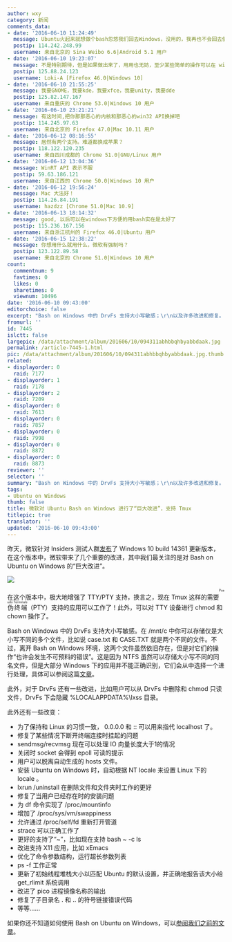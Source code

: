 ```yaml
---
author: wxy
category: 新闻
comments_data:
- date: '2016-06-10 11:24:49'
  message: Ubuntu火起来就想做个bash忽悠我们回去Windows，没用的，我再也不会回去使用Windows了
  postip: 114.242.248.99
  username: 来自北京的 Sina Weibo 6.6|Android 5.1 用户
- date: '2016-06-10 19:23:07'
  message: 不是特别期待，但是如果做出来了，用用也无妨，至少某些简单的操作可以在 windows 下进行了，不用去切换系统，或者特地装个虚拟机。
  postip: 125.88.24.123
  username: Loki-A [Firefox 46.0|Windows 10]
- date: '2016-06-10 21:55:25'
  message: 我要GNOME，我要kde，我要xfce，我要unity，我要dde
  postip: 125.82.147.167
  username: 来自重庆的 Chrome 53.0|Windows 10 用户
- date: '2016-06-10 23:21:21'
  message: 有这时间,把你那那恶心的内核和那恶心的win32 API换掉吧
  postip: 114.245.97.63
  username: 来自北京的 Firefox 47.0|Mac 10.11 用户
- date: '2016-06-12 08:16:55'
  message: 居然有两个支持。难道都换成苹果？
  postip: 118.122.120.235
  username: 来自四川成都的 Chrome 51.0|GNU/Linux 用户
- date: '2016-06-12 13:04:36'
  message: WinRT API 表示不服
  postip: 59.63.186.121
  username: 来自江西的 Chrome 50.0|Windows 10 用户
- date: '2016-06-12 19:56:24'
  message: Mac 大法好！
  postip: 114.26.84.191
  username: hazdzz [Chrome 51.0|Mac 10.9]
- date: '2016-06-13 18:14:32'
  message: good, 以后可以在windows下方便的用bash实在是太好了
  postip: 115.236.167.156
  username: 来自浙江杭州的 Firefox 46.0|Ubuntu 用户
- date: '2016-06-15 12:38:22'
  message: 你想用什么就用什么，微软有强制吗？
  postip: 123.122.89.58
  username: 来自北京的 Chrome 51.0|Windows 10 用户
count:
  commentnum: 9
  favtimes: 0
  likes: 0
  sharetimes: 0
  viewnum: 10496
date: '2016-06-10 09:43:00'
editorchoice: false
excerpt: "Bash on Windows 中的 DrvFs 支持大小写敏感；\r\n以及许多改进和修复。"
fromurl: ''
id: 7445
islctt: false
largepic: /data/attachment/album/201606/10/094311abhbbqhbyabbdaak.jpg
permalink: /article-7445-1.html
pic: /data/attachment/album/201606/10/094311abhbbqhbyabbdaak.jpg.thumb.jpg
related:
- displayorder: 0
  raid: 7177
- displayorder: 1
  raid: 7178
- displayorder: 2
  raid: 7209
- displayorder: 0
  raid: 7613
- displayorder: 0
  raid: 7857
- displayorder: 0
  raid: 7998
- displayorder: 0
  raid: 8872
- displayorder: 0
  raid: 8873
reviewer: ''
selector: ''
summary: "Bash on Windows 中的 DrvFs 支持大小写敏感；\r\n以及许多改进和修复。"
tags:
- Ubuntu on Windows
thumb: false
title: 微软对 Ubuntu Bash on Windows 进行了“巨大改进”，支持 Tmux
titlepic: true
translator: ''
updated: '2016-06-10 09:43:00'
---
```


昨天，微软针对 Insiders 测试人群[发布](https://msdn.microsoft.com/en-us/commandline/wsl/release_notes)了 Windows 10 build 14361 更新版本，在这个版本中，微软带来了几个重要的改进，其中我们最关注的是对 Bash on Ubuntu on Windows 的“巨大改进”。


![](/data/attachment/album/201606/10/094311abhbbqhbyabbdaak.jpg)


在这个版本中，极大地增强了 TTY/PTY 支持，换言之，现在 Tmux 这样的需要<ruby> 伪终端 <rt>  Pseudo Terminals </rt></ruby> （PTY）支持的应用可以工作了！此外，可以对 TTY 设备进行 chmod 和 chown 操作了。


Bash on Windows 中的 DrvFs 支持大小写敏感。在 /mnt/c 中你可以存储仅是大小写不同的多个文件，比如说 case.txt 和 CASE.TXT 就是两个不同的文件。不过，离开 Bash on Windows 环境，这两个文件虽然依旧存在，但是对它们的操作“也许会发生不可预料的错误”。这是因为 NTFS 虽然可以存储大小写不同的同名文件，但是大部分 Windows 下的应用并不能正确识别，它们会从中选择一个进行处理，具体可以参阅这篇[文章](https://support.microsoft.com/en-us/kb/100625)。


此外，对于 DrvFs 还有一些改进，比如用户可以从 DrvFs 中删除和 chmod 只读文件，DrvFs 下会隐藏 %LOCALAPPDATA%\lxss 目录。


此外还有一些改变：


* 为了保持和 Linux 的习惯一致， 0.0.0.0 和 :: 可以用来指代 localhost 了。
* 修复了某些情况下断开终端连接时挂起的问题
* sendmsg/recvmsg 现在可以处理 IO 向量长度大于1的情况
* 关闭时 socket 会得到 epoll 可读的提示
* 用户可以脱离自动生成的 hosts 文件。
* 安装 Ubuntu on Windows 时，自动根据 NT locale 来设置 Linux 下的 locale 。
* lxrun /uninstall 在删除文件和文件夹时工作的更好
* 修复了当用户已经存在时的安装问题
* 为 df 命令实现了 /proc/mountinfo
* 增加了 /proc/sys/vm/swappiness
* 允许通过 /proc/self/fd 重新打开管道
* strace 可以正确工作了
* 更好的支持了“~”，比如现在支持 bash ~ -c ls
* 改进支持 X11 应用，比如 xEmacs
* 优化了命令参数结构，运行超长参数列表
* ps -f 工作正常
* 更新了初始线程堆栈大小以匹配 Ubuntu 的默认设置，并正确地报告该大小给 get\_rlimit 系统调用
* 改进了 pico 进程镜像名称的输出
* 修复了子目录名 . 和 .. 的符号链接错误代码
* 等等……


如果你还不知道如何使用 Bash on Ubuntu on Windows，可以[参阅我们之前的文章](/article-7209-1.html)。